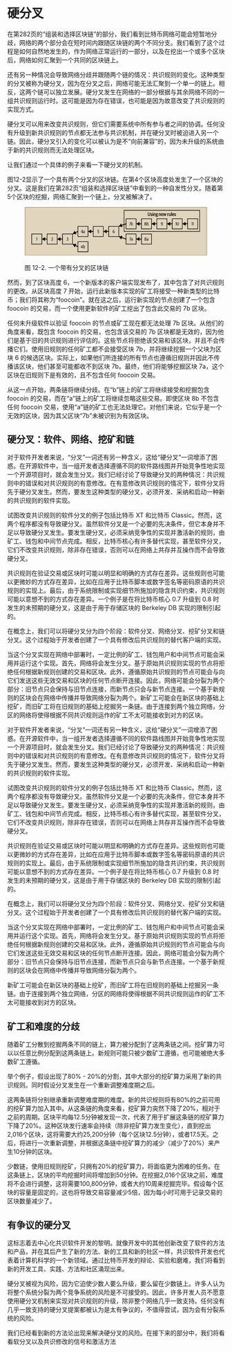 # 硬分叉

在第282页的“组装和选择区块链”的部分，我们看到比特币网络可能会短暂地分歧，网络的两个部分会在短时间内跟随区块链的两个不同分支。我们看到了这个过程是如何自然地发生的，作为网络正常运行的一部分，以及在挖出一个或多个区块后，网络如何汇聚到一个共同的区块链上。

还有另一种情况会导致网络分歧并跟随两个链的情况：共识规则的变化。这种类型的分叉被称为硬分叉，因为在分叉之后，网络可能无法汇聚到一个单一的链上。相反，这两个链可以独立发展。硬分叉发生在网络的一部分根据与其余网络不同的一组共识规则运行时。这可能是因为存在错误，也可能是因为故意改变了共识规则的实现方式。

硬分叉可以用来改变共识规则，但它们需要系统中所有参与者之间的协调。任何没有升级到新共识规则的节点都无法参与共识机制，并在硬分叉时被迫进入另一个链。因此，硬分叉引入的变化可以被认为是不“向前兼容”的，因为未升级的系统由于新的共识规则而无法处理区块。

让我们通过一个具体的例子来看一下硬分叉的机制。

图12-2显示了一个具有两个分叉的区块链。在第4个区块高度处发生了一个区块的分叉。这是我们在第282页“组装和选择区块链”中看到的一种自发性分叉。随着第5个区块的挖掘，网络汇聚到一个链上，分叉被解决了。

<figure><img src="../../.gitbook/assets/12.2.png" alt=""><figcaption><p>图 12-2. 一个带有分叉的区块链</p></figcaption></figure>

然而，到了区块高度 6，一个新版本的客户端实现发布了，其中包含了对共识规则的更改。从区块高度 7 开始，运行此新版本实现的矿工将接受一种新类型的比特币；我们将其称为“foocoin”。就在这之后，运行新实现的节点创建了一个包含 foocoin 的交易，而一个使用更新软件的矿工挖出了包含此交易的 7b 区块。

任何未升级软件以验证 foocoin 的节点或矿工现在都无法处理 7b 区块。从他们的角度来看，既包含 foocoin 的交易，也包含该交易的 7b 区块都是无效的，因为他们是基于旧的共识规则进行评估的。这些节点将拒绝该交易和该区块，并且不会传播它们。使用旧规则的任何矿工都不会接受区块 7b，并将继续挖掘一个父块为区块 6 的候选区块。实际上，如果他们所连接的所有节点也遵循旧规则并因此不传播该区块，他们甚至可能都收不到区块 7b。最终，他们将能够挖掘区块 7a，这个区块在旧规则下是有效的，且不包含任何 foocoin 交易。

从这一点开始，两条链将继续分歧。在“b”链上的矿工将继续接受和挖掘包含 foocoin 的交易，而在“a”链上的矿工将继续忽略这些交易。即使区块 8b 不包含任何 foocoin 交易，使用“a”链的矿工也无法处理它。对他们来说，它似乎是一个无效的区块，因为其父区块“7b”未被识别为有效区块。

## 硬分叉：软件、网络、挖矿和链

对于软件开发者来说，“分叉”一词还有另一种含义，这给“硬分叉”一词增添了困惑。在开源软件中，当一组开发者选择遵循不同的软件路线图并开始竞争性地实现一个开源项目时，就会发生分叉。我们已经讨论了导致硬分叉的两种情况：共识规则中的错误和对共识规则的有意修改。在有意修改共识规则的情况下，软件分叉将先于硬分叉发生。然而，要发生这种类型的硬分叉，必须开发、采纳和启动一种新的共识规则的软件实现。

试图改变共识规则的软件分叉的例子包括比特币 XT 和比特币 Classic。然而，这两个程序都没有导致硬分叉。虽然软件分叉是一个必要的先决条件，但它本身并不足以导致硬分叉发生。要发生硬分叉，必须采纳竞争性的实现并激活新的规则，由矿工、钱包和中间节点完成。相反，比特币核心有许多替代实现，甚至软件分叉，它们不改变共识规则，除非存在错误，否则可以在网络上共存并互操作而不会导致硬分叉。

共识规则在验证交易或区块时可能以明显和明确的方式存在差异。这些规则也可能以更微妙的方式存在差异，比如在应用于比特币脚本或数字签名等密码原语的共识规则的实现上。最后，由于系统限制或实现细节所施加的隐含共识约束，共识规则可能以意想不到的方式存在差异。一个例子是在将比特币核心 0.7 升级到 0.8 时发生的未预期的硬分叉，这是由于用于存储区块的 Berkeley DB 实现的限制引起的。

在概念上，我们可以将硬分叉分为四个阶段：软件分叉、网络分叉、挖矿分叉和链分叉。这个过程始于开发者创建了一个具有修改后共识规则的替代客户端的实现。

当这个分叉实现在网络中部署时，一定比例的矿工、钱包用户和中间节点可能会采用并运行这个实现。首先，网络将会发生分叉。基于原始共识规则实现的节点将拒绝任何根据新规则创建的交易和区块。此外，遵循原始共识规则的节点可能会与向它们发送这些无效交易和区块的任何节点断开连接。因此，网络可能会分裂为两个部分：旧节点只会保持与旧节点连接，而新节点只会与新节点连接。一个基于新规则的区块会在网络中传播并导致网络分裂为两个。新矿工可能会在新区块的基础上挖矿，而旧矿工将在旧规则的基础上挖掘另一条链。由于连接到两个独立网络，分区的网络将使得根据不同共识规则运作的矿工不太可能接收到对方的区块。

对于软件开发者来说，“分叉”一词还有另一种含义，这给“硬分叉”一词增添了困惑。在开源软件中，当一组开发者选择遵循不同的软件路线图并开始竞争性地实现一个开源项目时，就会发生分叉。我们已经讨论了导致硬分叉的两种情况：共识规则中的错误和对共识规则的有意修改。在有意修改共识规则的情况下，软件分叉将先于硬分叉发生。然而，要发生这种类型的硬分叉，必须开发、采纳和启动一种新的共识规则的软件实现。

试图改变共识规则的软件分叉的例子包括比特币 XT 和比特币 Classic。然而，这两个程序都没有导致硬分叉。虽然软件分叉是一个必要的先决条件，但它本身并不足以导致硬分叉发生。要发生硬分叉，必须采纳竞争性的实现并激活新的规则，由矿工、钱包和中间节点完成。相反，比特币核心有许多替代实现，甚至软件分叉，它们不改变共识规则，除非存在错误，否则可以在网络上共存并互操作而不会导致硬分叉。

共识规则在验证交易或区块时可能以明显和明确的方式存在差异。这些规则也可能以更微妙的方式存在差异，比如在应用于比特币脚本或数字签名等密码原语的共识规则的实现上。最后，由于系统限制或实现细节所施加的隐含共识约束，共识规则可能以意想不到的方式存在差异。一个例子是在将比特币核心 0.7 升级到 0.8 时发生的未预期的硬分叉，这是由于用于存储区块的 Berkeley DB 实现的限制引起的。

在概念上，我们可以将硬分叉分为四个阶段：软件分叉、网络分叉、挖矿分叉和链分叉。这个过程始于开发者创建了一个具有修改后共识规则的替代客户端的实现。

当这个分叉实现在网络中部署时，一定比例的矿工、钱包用户和中间节点可能会采用并运行这个实现。首先，网络将会发生分叉。基于原始共识规则实现的节点将拒绝任何根据新规则创建的交易和区块。此外，遵循原始共识规则的节点可能会与向它们发送这些无效交易和区块的任何节点断开连接。因此，网络可能会分裂为两个部分：旧节点只会保持与旧节点连接，而新节点只会与新节点连接。一个基于新规则的区块会在网络中传播并导致网络分裂为两个。

新矿工可能会在新区块的基础上挖矿，而旧矿工将在旧规则的基础上挖掘另一条链。由于连接到两个独立网络，分区的网络将使得根据不同共识规则运作的矿工不太可能接收到对方的区块。

## 矿工和难度的分歧

 随着矿工分散到挖掘两条不同的链上，算力被分配到了这两条链之间。挖矿算力可以以任意比例分配到这两条链上。新规则可能只被少数矿工遵循，也可能被绝大多数矿工遵循。

举个例子，假设出现了80% - 20%的分割，其中大部分的挖矿算力采用了新的共识规则。同时假设分叉发生在一个重新调整难度期之后。

这两条链将分别继承重新调整难度期的难度。新的共识规则将有80%的之前可用的挖矿算力加入其中。从这条链的角度来看，挖矿算力突然下降了20%，相对于之前的周期。区块平均每12.5分钟被发现一次，代表了用于扩展这条链的挖矿算力下降了20%。这种区块发行速率会持续（除非挖矿算力发生变化），直到挖出2,016个区块，这将需要大约25,200分钟（每个区块12.5分钟），或者17.5天。之后，将进行一次重新调整，并根据这条链中挖矿算力的减少（减少了20%）来产生10分钟的区块。

少数链，使用旧规则挖矿，只拥有20%的挖矿算力，将面临更为困难的任务。在这条链上，区块的平均挖掘时间将增加到50分钟。在挖掘2,016个区块之前，难度将不会进行调整，这将需要100,800分钟，或者大约10周来挖掘完毕。假设每个区块的容量是固定的，这也将导致交易容量减少5倍，因为每小时可用于记录交易的区块数量减少了。

## 有争议的硬分叉

 这标志着去中心化共识软件开发的黎明。就像开发中的其他创新改变了软件的方法和产品，并在其后产生了新的方法、新的工具和新的社区一样，共识软件开发也代表着计算机科学的一个新领域。通过比特币开发的辩论、实验和磨难，我们将看到新的开发工具、实践、方法和社区涌现出来。

硬分叉被视为风险，因为它迫使少数人要么升级，要么留在少数链上。许多人认为将整个系统分裂为两个竞争系统的风险是不可接受的。因此，许多开发人员不愿意使用硬分叉机制来实现对共识规则的升级，除非整个网络几乎一致支持。任何没有几乎一致支持的硬分叉提案都被认为是太有争议的，不值得尝试，因为会有分裂系统的风险。

我们已经看到新的方法论出现来解决硬分叉的风险。在接下来的部分中，我们将看看软分叉以及共识修改的信号和激活方法

